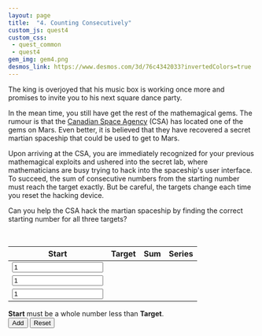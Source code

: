 ```yaml
---
layout: page
title:  "4. Counting Consecutively"
custom_js: quest4
custom_css:
 - quest_common
 - quest4
gem_img: gem4.png
desmos_link: https://www.desmos.com/3d/76c4342033?invertedColors=true
---
```


The king is overjoyed that his music box is working once more and promises to invite you to his next square dance party. 

In the mean time, you still have get the rest of the mathemagical gems. The rumour is that the [Canadian Space Agency](https://www.asc-csa.gc.ca/eng/) (CSA) has located one of the gems on Mars. Even better, it is believed that they have recovered a secret martian spaceship that could be used to get to Mars.

Upon arriving at the CSA, you are immediately recognized for your previous mathemagical exploits and ushered into the secret lab, where mathematicians are busy trying to hack into the spaceship's user interface. To succeed, the sum of consecutive numbers from the starting number must reach the target exactly. But be careful, the targets change each time you reset the hacking device.

Can you help the CSA hack the martian spaceship by finding the correct starting number for all three targets?

<br>

<div class="table_component" role="region" tabindex="0">
<table id="table1">
    <thead>
        <tr>
            <th>Start</th>
            <th>Target</th>
            <th>Sum</th>
            <th>Series</th>
        </tr>
    </thead>
    <tbody>
        <tr id="tr1">
            <td><input id="input1" type="number" min="1" value="1" inputmode="numeric"></td>
            <td><br></td>
            <td id="sum1"></td>
            <td class="series" id="series1"></td>
        </tr>
        <tr id="tr2">
            <td><input id="input2" type="number" min="1" value="1" inputmode="numeric"></td>
            <td></td>
            <td id="sum2"></td>
            <td class="series" id="series2"></td>
        </tr>
        <tr id="tr3">
            <td><input id="input3" type="number" min="1" value="1" inputmode="numeric"></td>
            <td></td>
            <td id="sum3"></td>
            <td class="series" id="series3"></td>
        </tr>
    </tbody>
</table>
</div>

<div>
    <div class="submission-wrapper">
        <div class="messages-wrapper">
            <span class="usr-msg">
                <strong>Start</strong> must be a whole number less than <strong>Target</strong>.
            </span>
        </div>
        <button id="add_btn">Add</button>
        <button id="reset_btn">Reset</button>
    </div>
</div>